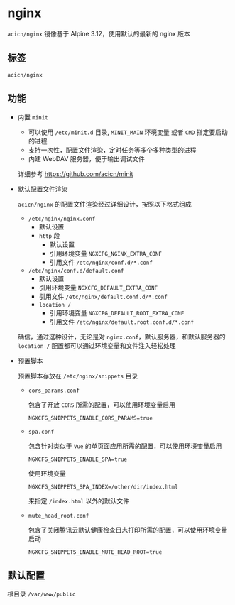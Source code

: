# nginx

`acicn/nginx` 镜像基于 Alpine 3.12，使用默认的最新的 nginx 版本

## 标签

`acicn/nginx`

## 功能

* 内置 `minit`

    - 可以使用 `/etc/minit.d` 目录, `MINIT_MAIN` 环境变量 或者 `CMD` 指定要启动的进程
    - 支持一次性，配置文件渲染，定时任务等多个多种类型的进程
    - 内建 WebDAV 服务器，便于输出调试文件

    
    详细参考 https://github.com/acicn/minit

* 默认配置文件渲染

    `acicn/nginx` 的配置文件渲染经过详细设计，按照以下格式组成

    * `/etc/nginx/nginx.conf`
        * 默认设置
        * `http` 段
            * 默认设置
            * 引用环境变量 `NGXCFG_NGINX_EXTRA_CONF`
            * 引用文件 `/etc/nginx/conf.d/*.conf`
    * `/etc/nginx/conf.d/default.conf`
        * 默认设置
        * 引用环境变量 `NGXCFG_DEFAULT_EXTRA_CONF`
        * 引用文件 `/etc/nginx/default.conf.d/*.conf`
        * `location /`
            * 引用环境变量 `NGXCFG_DEFAULT_ROOT_EXTRA_CONF`
            * 引用文件 `/etc/nginx/default.root.conf.d/*.conf`

    确信，通过这种设计，无论是对 `nginx.conf`，默认服务器，和默认服务器的 `location /` 配置都可以通过环境变量和文件注入轻松处理

* 预置脚本

    预置脚本存放在 `/etc/nginx/snippets` 目录

    * `cors_params.conf`

        包含了开放 `CORS` 所需的配置，可以使用环境变量启用

        `NGXCFG_SNIPPETS_ENABLE_CORS_PARAMS=true`

    * `spa.conf`

        包含针对类似于 `Vue` 的单页面应用所需的配置，可以使用环境变量启用

        `NGXCFG_SNIPPETS_ENABLE_SPA=true`

        使用环境变量

        `NGXCFG_SNIPPETS_SPA_INDEX=/other/dir/index.html`

        来指定 `/index.html` 以外的默认文件

    * `mute_head_root.conf`

        包含了关闭腾讯云默认健康检查日志打印所需的配置，可以使用环境变量启动

        `NGXCFG_SNIPPETS_ENABLE_MUTE_HEAD_ROOT=true`

## 默认配置

根目录 `/var/www/public`
